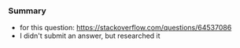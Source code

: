 
### Summary

* for this question: https://stackoverflow.com/questions/64537086
* I didn't submit an answer, but researched it
